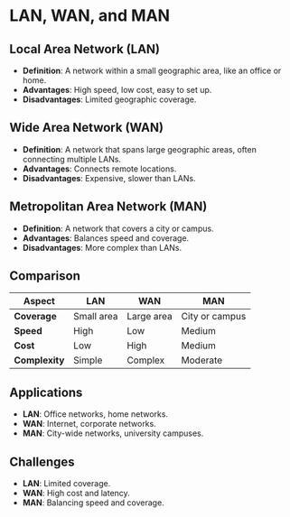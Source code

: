 # LAN, WAN, and MAN

## Local Area Network (LAN)
- **Definition**: A network within a small geographic area, like an office or home.
- **Advantages**: High speed, low cost, easy to set up.
- **Disadvantages**: Limited geographic coverage.

## Wide Area Network (WAN)
- **Definition**: A network that spans large geographic areas, often connecting multiple LANs.
- **Advantages**: Connects remote locations.
- **Disadvantages**: Expensive, slower than LANs.

## Metropolitan Area Network (MAN)
- **Definition**: A network that covers a city or campus.
- **Advantages**: Balances speed and coverage.
- **Disadvantages**: More complex than LANs.

## Comparison
| **Aspect**            | **LAN**                       | **WAN**                       | **MAN**                       |
|------------------------|-------------------------------|-------------------------------|-------------------------------|
| **Coverage**           | Small area                   | Large area                   | City or campus               |
| **Speed**              | High                         | Low                          | Medium                       |
| **Cost**               | Low                          | High                         | Medium                       |
| **Complexity**         | Simple                       | Complex                      | Moderate                     |

## Applications
- **LAN**: Office networks, home networks.
- **WAN**: Internet, corporate networks.
- **MAN**: City-wide networks, university campuses.

## Challenges
- **LAN**: Limited coverage.
- **WAN**: High cost and latency.
- **MAN**: Balancing speed and coverage.